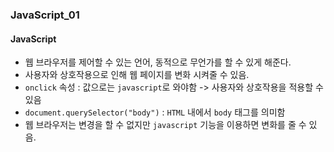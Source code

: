 ### JavaScript_01

#### JavaScript
- 웹 브라우저를 제어할 수 있는 언어, 동적으로 무언가를 할 수 있게 해준다.
- 사용자와 상호작용으로 인해 웹 페이지를 변화 시켜줄 수 있음.
- `onclick` 속성 : 값으로는 `javascript`로 와야함 -> 사용자와 상호작용을 적용할 수 있음
- `document.querySelector("body")` : `HTML` 내에서 `body` 태그를 의미함
- 웹 브라우저는 변경을 할 수 없지만 `javascript` 기능을 이용하면 변화를 줄 수 있음.